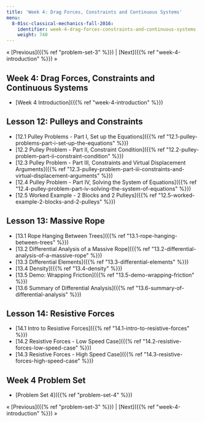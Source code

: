 ```yaml
---
title: 'Week 4: Drag Forces, Constraints and Continuous Systems'
menu:
  8-01sc-classical-mechanics-fall-2016:
    identifier: week-4-drag-forces-constraints-and-continuous-systems
    weight: 740
---
```

« [Previous]({{% ref "problem-set-3" %}}) | [Next]({{% ref "week-4-introduction" %}}) »

Week 4: Drag Forces, Constraints and Continuous Systems
-------------------------------------------------------

*   [Week 4 Introduction]({{% ref "week-4-introduction" %}})

Lesson 12: Pulleys and Constraints
----------------------------------

*   [12.1 Pulley Problems - Part I, Set up the Equations]({{% ref "12.1-pulley-problems-part-i-set-up-the-equations" %}})
*   [12.2 Pulley Problem - Part II, Constraint Condition]({{% ref "12.2-pulley-problem-part-ii-constraint-condition" %}})
*   [12.3 Pulley Problem - Part III, Constraints and Virtual Displacement Arguments]({{% ref "12.3-pulley-problem-part-iii-constraints-and-virtual-displacement-arguments" %}})
*   [12.4 Pulley Problem - Part IV, Solving the System of Equations]({{% ref "12.4-pulley-problem-part-iv-solving-the-system-of-equations" %}})
*   [12.5 Worked Example - 2 Blocks and 2 Pulleys]({{% ref "12.5-worked-example-2-blocks-and-2-pulleys" %}})

Lesson 13: Massive Rope
-----------------------

*   [13.1 Rope Hanging Between Trees]({{% ref "13.1-rope-hanging-between-trees" %}})
*   [13.2 Differential Analysis of a Massive Rope]({{% ref "13.2-differential-analysis-of-a-massive-rope" %}})
*   [13.3 Differential Elements]({{% ref "13.3-differential-elements" %}})
*   [13.4 Density]({{% ref "13.4-density" %}})
*   [13.5 Demo: Wrapping Friction]({{% ref "13.5-demo-wrapping-friction" %}})
*   [13.6 Summary of Differential Analysis]({{% ref "13.6-summary-of-differential-analysis" %}})

Lesson 14: Resistive Forces
---------------------------

*   [14.1 Intro to Resistive Forces]({{% ref "14.1-intro-to-resistive-forces" %}})
*   [14.2 Resistive Forces - Low Speed Case]({{% ref "14.2-resistive-forces-low-speed-case" %}})
*   [14.3 Resistive Forces - High Speed Case]({{% ref "14.3-resistive-forces-high-speed-case" %}})

Week 4 Problem Set
------------------

*   [Problem Set 4]({{% ref "problem-set-4" %}})

« [Previous]({{% ref "problem-set-3" %}}) | [Next]({{% ref "week-4-introduction" %}}) »